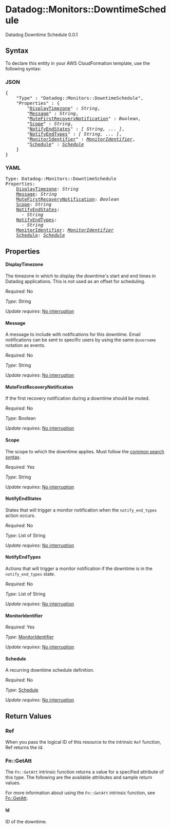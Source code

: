 # Datadog::Monitors::DowntimeSchedule

Datadog Downtime Schedule 0.0.1

## Syntax

To declare this entity in your AWS CloudFormation template, use the following syntax:

### JSON

<pre>
{
    "Type" : "Datadog::Monitors::DowntimeSchedule",
    "Properties" : {
        "<a href="#displaytimezone" title="DisplayTimezone">DisplayTimezone</a>" : <i>String</i>,
        "<a href="#message" title="Message">Message</a>" : <i>String</i>,
        "<a href="#mutefirstrecoverynotification" title="MuteFirstRecoveryNotification">MuteFirstRecoveryNotification</a>" : <i>Boolean</i>,
        "<a href="#scope" title="Scope">Scope</a>" : <i>String</i>,
        "<a href="#notifyendstates" title="NotifyEndStates">NotifyEndStates</a>" : <i>[ String, ... ]</i>,
        "<a href="#notifyendtypes" title="NotifyEndTypes">NotifyEndTypes</a>" : <i>[ String, ... ]</i>,
        "<a href="#monitoridentifier" title="MonitorIdentifier">MonitorIdentifier</a>" : <i><a href="monitoridentifier.md">MonitorIdentifier</a></i>,
        "<a href="#schedule" title="Schedule">Schedule</a>" : <i><a href="schedule.md">Schedule</a></i>
    }
}
</pre>

### YAML

<pre>
Type: Datadog::Monitors::DowntimeSchedule
Properties:
    <a href="#displaytimezone" title="DisplayTimezone">DisplayTimezone</a>: <i>String</i>
    <a href="#message" title="Message">Message</a>: <i>String</i>
    <a href="#mutefirstrecoverynotification" title="MuteFirstRecoveryNotification">MuteFirstRecoveryNotification</a>: <i>Boolean</i>
    <a href="#scope" title="Scope">Scope</a>: <i>String</i>
    <a href="#notifyendstates" title="NotifyEndStates">NotifyEndStates</a>: <i>
      - String</i>
    <a href="#notifyendtypes" title="NotifyEndTypes">NotifyEndTypes</a>: <i>
      - String</i>
    <a href="#monitoridentifier" title="MonitorIdentifier">MonitorIdentifier</a>: <i><a href="monitoridentifier.md">MonitorIdentifier</a></i>
    <a href="#schedule" title="Schedule">Schedule</a>: <i><a href="schedule.md">Schedule</a></i>
</pre>

## Properties

#### DisplayTimezone

The timezone in which to display the downtime's start and end times in Datadog applications. This is not used as an offset for scheduling.

_Required_: No

_Type_: String

_Update requires_: [No interruption](https://docs.aws.amazon.com/AWSCloudFormation/latest/UserGuide/using-cfn-updating-stacks-update-behaviors.html#update-no-interrupt)

#### Message

A message to include with notifications for this downtime. Email notifications can be sent to specific users by using the same `@username` notation as events.

_Required_: No

_Type_: String

_Update requires_: [No interruption](https://docs.aws.amazon.com/AWSCloudFormation/latest/UserGuide/using-cfn-updating-stacks-update-behaviors.html#update-no-interrupt)

#### MuteFirstRecoveryNotification

If the first recovery notification during a downtime should be muted.

_Required_: No

_Type_: Boolean

_Update requires_: [No interruption](https://docs.aws.amazon.com/AWSCloudFormation/latest/UserGuide/using-cfn-updating-stacks-update-behaviors.html#update-no-interrupt)

#### Scope

The scope to which the downtime applies. Must follow the [common search syntax](https://docs.datadoghq.com/logs/explorer/search_syntax/).

_Required_: Yes

_Type_: String

_Update requires_: [No interruption](https://docs.aws.amazon.com/AWSCloudFormation/latest/UserGuide/using-cfn-updating-stacks-update-behaviors.html#update-no-interrupt)

#### NotifyEndStates

States that will trigger a monitor notification when the `notify_end_types` action occurs.

_Required_: No

_Type_: List of String

_Update requires_: [No interruption](https://docs.aws.amazon.com/AWSCloudFormation/latest/UserGuide/using-cfn-updating-stacks-update-behaviors.html#update-no-interrupt)

#### NotifyEndTypes

Actions that will trigger a monitor notification if the downtime is in the `notify_end_types` state.

_Required_: No

_Type_: List of String

_Update requires_: [No interruption](https://docs.aws.amazon.com/AWSCloudFormation/latest/UserGuide/using-cfn-updating-stacks-update-behaviors.html#update-no-interrupt)

#### MonitorIdentifier

_Required_: Yes

_Type_: <a href="monitoridentifier.md">MonitorIdentifier</a>

_Update requires_: [No interruption](https://docs.aws.amazon.com/AWSCloudFormation/latest/UserGuide/using-cfn-updating-stacks-update-behaviors.html#update-no-interrupt)

#### Schedule

A recurring downtime schedule definition.

_Required_: No

_Type_: <a href="schedule.md">Schedule</a>

_Update requires_: [No interruption](https://docs.aws.amazon.com/AWSCloudFormation/latest/UserGuide/using-cfn-updating-stacks-update-behaviors.html#update-no-interrupt)

## Return Values

### Ref

When you pass the logical ID of this resource to the intrinsic `Ref` function, Ref returns the Id.

### Fn::GetAtt

The `Fn::GetAtt` intrinsic function returns a value for a specified attribute of this type. The following are the available attributes and sample return values.

For more information about using the `Fn::GetAtt` intrinsic function, see [Fn::GetAtt](https://docs.aws.amazon.com/AWSCloudFormation/latest/UserGuide/intrinsic-function-reference-getatt.html).

#### Id

ID of the downtime.

